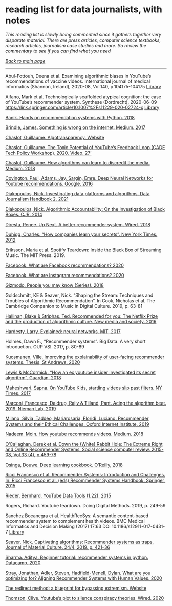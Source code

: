 # reading list for data journalists, with notes

*This reading list is slowly being commented since it gathers together very disparate material. There are press articles, computer science textbooks, research articles, journalism case studies and more. So review the commentary to see if you can find what you need*

*[Back to main page](https://aodhanlutetiae.github.io/dj_recsys/)*

---

Abul-Fottouh, Deena et al. Examining algorithmic biases in YouTube’s recommendations of vaccine videos. International journal of medical informatics (Shannon, Ireland), 2020-08, Vol.140, p.104175-104175
[Library](https://librarysearch.cardiff.ac.uk/permalink/f/djvk49/TN_cdi_proquest_miscellaneous_2407586947)

Alfano, Mark et al. Technologically scaffolded atypical cognition: the case of YouTube’s recommender system. Synthese (Dordrecht), 2020-06-09
https://link.springer.com/article/10.1007%2Fs11229-020-02724-x
[Library](https://librarysearch.cardiff.ac.uk/permalink/f/djvk49/TN_cdi_crossref_primary_10_1007_s11229_020_02724_x)

[Banik. Hands on recommendation systems with Python. 2018](https://whel-primo.hosted.exlibrisgroup.com/permalink/f/1tfrs8a/44CAR_ALMA51125380190002420)

[Brindle, James. Something is wrong on the internet. Medium. 2017](https://medium.com/@jamesbridle/something-is-wrong-on-the-internet-c39c471271d2)

[Chaslot, Guillaume. Algotransparency. Website](https://www.algotransparency.org/)

[Chaslot, Guillaume. The Toxic Potential of YouTube’s Feedback Loop (CADE Tech Policy Workshop). 2020. Video. 27’](https://www.youtube.com/watch?v=Et2n0J0OeQ8&list=PLtmWHNX-gukK0HxaoW7a8ePhrd13KSQc4&index=4)

[Chaslot, Guillaume. How algorithms can learn to discredit the media. Medium. 2018](https://guillaumechaslot.medium.com/how-algorithms-can-learn-to-discredit-the-media-d1360157c4fa)

[Covington, Paul, Adams, Jay, Sargin, Emre. Deep Neural Networks for Youtube recommendations. Google. 2016](https://static.googleusercontent.com/media/research.google.com/en//pubs/archive/45530.pdf)

[Diakopoulos, Nick. Investigating data platforms and algorithms. Data Journalism Handbook 2. 2021](https://datajournalism.com/read/handbook/two/investigating-data-platforms-and-algorithms/the-algorithms-beat-angles-and-methods-for-investigation)

[Diakopoulos, Nick. Algorithmic Accountability: On the Investigation of Black Boxes. CJR. 2014](https://www.cjr.org/tow_center_reports/algorithmic_accountability_on_the_investigation_of_black_boxes.php)

[Diresta, Renee. Up Next. A better recommender system. Wired. 2018](https://www.wired.com/story/creating-ethical-recommendation-engines/)

[Duhigg, Charles. “How companies learn your secrets”. New York Times. 2012](https://www.nytimes.com/2012/02/19/magazine/shopping-habits.html?pagewanted=1&_r=1&hp)

Eriksson, Maria et al. Spotify Teardown: Inside the Black Box of Streaming Music. The MIT Press. 2019.

[Facebook. What are Facebook recommendations? 2020](https://help.instagram.com/313829416281232)

[Facebook. What are Instagram recommendations? 2020](https://www.facebook.com/help/1257205004624246)

[Gizmodo. People you may know (Series). 2018](https://gizmodo.com/tag/people-you-may-know)

Goldschmitt, KE & Seaver, Nick. “Shaping the Stream: Techniques and Troubles of Algorithmic Recommendation”. In Cook, Nicholas et al. The Cambridge Companion to Music in Digital Culture. 2019, p. 63-81

[Hallinan, Blake & Striphas, Ted. Recommended for you: The Netflix Prize and the production of algorithmic culture. New media and society. 2016](https://journals.sagepub.com/doi/pdf/10.1177/1461444814538646)

[Hardesty, Larry. Explained: neural networks. MIT, 2017](https://news.mit.edu/2017/explained-neural-networks-deep-learning-0414)

Holmes, Dawn E., “Recommender systems”. Big Data. A very short introduction. OUP VSI. 2017, p. 80-89

[Kuosmanen, Ville. Improving the explainability of user-facing recommender systems. Thesis, St Andrews. 2020](https://villekuosmanen.com/dissertation.pdf)

[Lewis & McCormick. “How an ex youtube insider investigated its secret algorithm”. Guardian. 2018](https://www.theguardian.com/technology/2018/feb/02/youtube-algorithm-election-clinton-trump-guillaume-chaslot)

[Maheshwari. Sapna. On YouTube Kids, startling videos slip past filters. NY Times, 2017](https://www.nytimes.com/2017/11/04/business/media/youtube-kids-paw-patrol.html)

[Marconi, Francesco, Daldrup, Rajiv & Tilland, Pant. Acing the algorithm beat. 2019. Nieman Lab. 2019](https://www.niemanlab.org/2019/02/acing-the-algorithmic-beat-journalisms-next-frontier/)

[Milano, Silvia, Taddeo, Mariarosaria, Floridi, Luciano. Recommender Systems and their Ethical Challenges. Oxford Internet Institute. 2019](https://papers.ssrn.com/sol3/papers.cfm?abstract_id=3378581)

[Nadeem. Moin. How youtube recommends videos. Medium. 2018](https://towardsdatascience.com/how-youtube-recommends-videos-b6e003a5ab2f)

[O’Callaghan, Derek et al. Down the (White) Rabbit Hole: The Extreme Right and Online Recommender Systems. Social science computer review. 2015-08, Vol.33 (4), p.459-78](https://journals.sagepub.com/doi/full/10.1177/0894439314555329)

[Osinga, Douwe. Deep learning cookbook. O’Reilly, 2018](https://learning.oreilly.com/library/view/deep-learning-cookbook/9781491995839/#toc)

[Ricci Francesco et al. Recommender Systems: Introduction and Challenges. In: Ricci Francesco et al. (eds) Recommender Systems Handbook. Springer, 2015](https://doi.org/10.1007/978-1-4899-7637-6_1)

[Rieder, Bernhard. YouTube Data Tools (1.22). 2015](https://tools.digitalmethods.net/netvizz/youtube/)

Rogers, Richard. Youtube teardown. Doing Digital Methods. 2019, p. 249-59

Sanchez Bocanegra et al. HealthRecSys: A semantic content-based recommender system to complement health videos. BMC Medical Informatics and Decision Making (2017) 17:63 DOI 10.1186/s12911-017-0431-7 [Library](https://librarysearch.cardiff.ac.uk/permalink/f/djvk49/TN_cdi_doaj_primary_oai_doaj_org_article_558065e9e7c141ff970045e10816e7d2)

[Seaver, Nick. Captivating algorithms: Recommender systems as traps. Journal of Material Culture. 24/4, 2019. p. 421–36](https://journals.sagepub.com/doi/full/10.1177/1359183518820366)

[Sharma. Aditya. Beginner tutorial: recommender systems in python. Datacamp. 2020](https://www.datacamp.com/community/tutorials/recommender-systems-python)

[Stray, Jonathan, Adler, Steven, Hadfield-Menell, Dylan. What are you optimizing for? Aligning Recommender Systems with Human Values. 2020](https://participatoryml.github.io/papers/2020/42.pdf)

[The redirect method: a blueprint for bypassing extremism. Website](https://redirectmethod.org/)

[Thomson, Clive. Youtube’s plot to silence conspiracy theories. Wired. 2020](https://www.wired.com/story/youtube-algorithm-silence-conspiracy-theories/)
